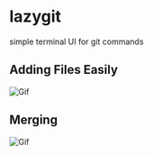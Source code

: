 # lazygit
simple terminal UI for git commands

## Adding Files Easily
![Gif](https://image.ibb.co/mmeXho/optimisedgif.gif)

## Merging
![Gif](https://image.ibb.co/km4Uv8/merging.gif)
